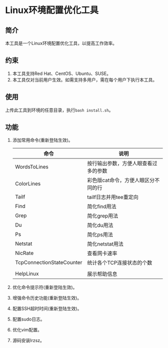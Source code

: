 # Linux环境配置优化工具

## 简介

本工具是一个Linux环境配置优化工具，以提高工作效率。  

## 约束

1. 本工具支持Red Hat、CentOS、Ubuntu、SUSE。  
2. 本工具仅对当前用户生效。如需支持多用户，需在每个用户下执行本工具。  

## 使用

上传此工具到环境的任意目录，执行`bash install.sh`。  

## 功能

1. 添加常用命令(重新登陆生效)。  

   | 命令                      | 说明                                 |
   | ------------------------- | ------------------------------------ |
   | WordsToLines              | 按行输出参数，方便人眼查看过多的参数 |
   | ColorLines                | 彩色版cat命令，方便人眼区分不同的行  |
   | Tailf                     | tailf日志并用tee重定向               |
   | Find                      | 简化find用法                         |
   | Grep                      | 简化grep用法                         |
   | Du                        | 简化du用法                           |
   | Ps                        | 简化ps用法                           |
   | Netstat                   | 简化netstat用法                      |
   | NicRate                   | 查看网卡速率                         |
   | TcpConnectionStateCounter | 统计各个TCP连接状态的个数            |
   |                           |                                      |
   | HelpLinux                 | 展示帮助信息                         |

2. 优化命令提示符(重新登陆生效)。  

3. 增强命令历史功能(重新登陆生效)。  

4. 配置SSH超时时间(重新登陆生效)。  

5. 配置sudo日志。  

6. 优化vim配置。  

7. 源码安装lrzsz。  
